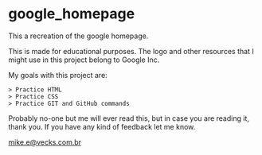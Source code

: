 # google_homepage
This a recreation of the google homepage.

This is made for educational purposes. The logo and other resources that I might use in this project belong to Google Inc.

My goals with this project are:

    > Practice HTML
    > Practice CSS
    > Practice GIT and GitHub commands
   
Probably no-one but me will ever read this, but in case you are reading it, thank you. If you have any kind of feedback let me know.

mike.e@vecks.com.br